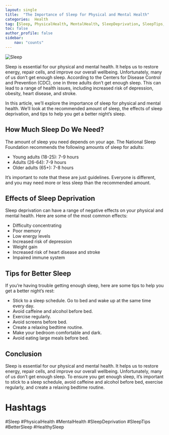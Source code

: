 ```yaml
---
layout: single
title:  "The Importance of Sleep for Physical and Mental Health"
categories:  Health
tag: [Sleep, PhysicalHealth, MentalHealth, SleepDeprivation, SleepTips, BetterSleep, HealthySleep, ]
toc: false
author_profile: false
sidebar:
    nav: "counts"
---
```

    
![Sleep](https://images.unsplash.com/photo-1518593723-5f7f5c5f5d7e?ixlib=rb-1.2.1&ixid=eyJhcHBfaWQiOjEyMDd9&auto=format&fit=crop&w=1350&q=80)

Sleep is essential for our physical and mental health. It helps us to restore energy, repair cells, and improve our overall wellbeing. Unfortunately, many of us don’t get enough sleep. According to the Centers for Disease Control and Prevention (CDC), one in three adults don’t get enough sleep. This can lead to a range of health issues, including increased risk of depression, obesity, heart disease, and stroke.

In this article, we’ll explore the importance of sleep for physical and mental health. We’ll look at the recommended amount of sleep, the effects of sleep deprivation, and tips to help you get a better night’s sleep.

## How Much Sleep Do We Need?

The amount of sleep you need depends on your age. The National Sleep Foundation recommends the following amounts of sleep for adults:

- Young adults (18-25): 7-9 hours
- Adults (26-64): 7-9 hours
- Older adults (65+): 7-8 hours

It’s important to note that these are just guidelines. Everyone is different, and you may need more or less sleep than the recommended amount.

## Effects of Sleep Deprivation

Sleep deprivation can have a range of negative effects on your physical and mental health. Here are some of the most common effects:

- Difficulty concentrating
- Poor memory
- Low energy levels
- Increased risk of depression
- Weight gain
- Increased risk of heart disease and stroke
- Impaired immune system

## Tips for Better Sleep

If you’re having trouble getting enough sleep, here are some tips to help you get a better night’s rest:

- Stick to a sleep schedule. Go to bed and wake up at the same time every day.
- Avoid caffeine and alcohol before bed.
- Exercise regularly.
- Avoid screens before bed.
- Create a relaxing bedtime routine.
- Make your bedroom comfortable and dark.
- Avoid eating large meals before bed.

## Conclusion

Sleep is essential for our physical and mental health. It helps us to restore energy, repair cells, and improve our overall wellbeing. Unfortunately, many of us don’t get enough sleep. To ensure you get enough sleep, it’s important to stick to a sleep schedule, avoid caffeine and alcohol before bed, exercise regularly, and create a relaxing bedtime routine.

# Hashtags

#Sleep #PhysicalHealth #MentalHealth #SleepDeprivation #SleepTips #BetterSleep #HealthySleep